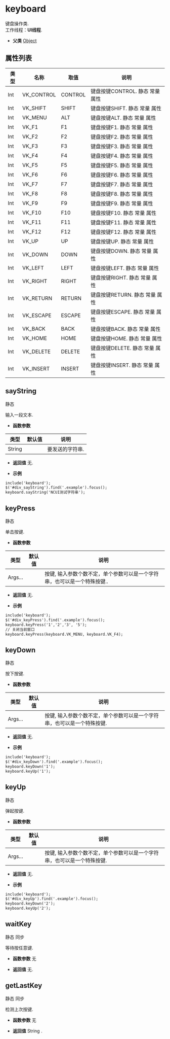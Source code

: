 # keyboard

<script src="docs/js/keyboard.js" type="text/javascript" charset="utf-8"></script>
 
  键盘操作类.<br>工作线程：**UI线程**.
  
* **父类** 
<a href="#api/apiObject">Object</a>&nbsp;

## 属性列表

<table class="table table-hover table-bordered ">
	<thead>
		<tr>
			<th class="col-xs-1">类型</th>
			<th class="col-xs-1">名称</th>
			<th class="col-xs-1">取值</th>
			<th>说明</th>
		</tr>
	</thead>
	<tbody>
		<tr>
	<td>Int</td>
	<td>VK_CONTROL</td>
	<td>CONTROL </td>
	<td>键盘按键CONTROL.  <span class="label label-static">静态</span> <span class="label label-const">常量</span> <span class="label label-property">属性</span> 
</td>
</tr><tr>
	<td>Int</td>
	<td>VK_SHIFT</td>
	<td>SHIFT </td>
	<td>键盘按键SHIFT. <span class="label label-static">静态</span> <span class="label label-const">常量</span> <span class="label label-property">属性</span> 
</td>
</tr><tr>
	<td>Int</td>
	<td>VK_MENU</td>
	<td>ALT </td>
	<td>键盘按键ALT. <span class="label label-static">静态</span> <span class="label label-const">常量</span> <span class="label label-property">属性</span> 
</td>
</tr><tr>
	<td>Int</td>
	<td>VK_F1</td>
	<td>F1 </td>
	<td>键盘按键F1.  <span class="label label-static">静态</span> <span class="label label-const">常量</span> <span class="label label-property">属性</span> 
</td>
</tr><tr>
	<td>Int</td>
	<td>VK_F2</td>
	<td>F2 </td>
	<td>键盘按键F2.  <span class="label label-static">静态</span> <span class="label label-const">常量</span> <span class="label label-property">属性</span> 
</td>
</tr><tr>
	<td>Int</td>
	<td>VK_F3</td>
	<td>F3 </td>
	<td>键盘按键F3.  <span class="label label-static">静态</span> <span class="label label-const">常量</span> <span class="label label-property">属性</span> 
</td>
</tr><tr>
	<td>Int</td>
	<td>VK_F4</td>
	<td>F4 </td>
	<td>键盘按键F4.  <span class="label label-static">静态</span> <span class="label label-const">常量</span> <span class="label label-property">属性</span> 
</td>
</tr><tr>
	<td>Int</td>
	<td>VK_F5</td>
	<td>F5 </td>
	<td>键盘按键F5.  <span class="label label-static">静态</span> <span class="label label-const">常量</span> <span class="label label-property">属性</span> 
</td>
</tr><tr>
	<td>Int</td>
	<td>VK_F6</td>
	<td>F6 </td>
	<td>键盘按键F6.  <span class="label label-static">静态</span> <span class="label label-const">常量</span> <span class="label label-property">属性</span> 
</td>
</tr><tr>
	<td>Int</td>
	<td>VK_F7</td>
	<td>F7 </td>
	<td>键盘按键F7.  <span class="label label-static">静态</span> <span class="label label-const">常量</span> <span class="label label-property">属性</span> 
</td>
</tr><tr>
	<td>Int</td>
	<td>VK_F8</td>
	<td>F8 </td>
	<td>键盘按键F8.  <span class="label label-static">静态</span> <span class="label label-const">常量</span> <span class="label label-property">属性</span> 
</td>
</tr><tr>
	<td>Int</td>
	<td>VK_F9</td>
	<td>F9 </td>
	<td>键盘按键F9.  <span class="label label-static">静态</span> <span class="label label-const">常量</span> <span class="label label-property">属性</span> 
</td>
</tr><tr>
	<td>Int</td>
	<td>VK_F10</td>
	<td>F10 </td>
	<td>键盘按键F10.  <span class="label label-static">静态</span> <span class="label label-const">常量</span> <span class="label label-property">属性</span> 
</td>
</tr><tr>
	<td>Int</td>
	<td>VK_F11</td>
	<td>F11 </td>
	<td>键盘按键F11.  <span class="label label-static">静态</span> <span class="label label-const">常量</span> <span class="label label-property">属性</span> 
</td>
</tr><tr>
	<td>Int</td>
	<td>VK_F12</td>
	<td>F12 </td>
	<td>键盘按键F12.  <span class="label label-static">静态</span> <span class="label label-const">常量</span> <span class="label label-property">属性</span> 
</td>
</tr><tr>
	<td>Int</td>
	<td>VK_UP</td>
	<td>UP </td>
	<td>键盘按键UP.  <span class="label label-static">静态</span> <span class="label label-const">常量</span> <span class="label label-property">属性</span> 
</td>
</tr><tr>
	<td>Int</td>
	<td>VK_DOWN</td>
	<td>DOWN </td>
	<td>键盘按键DOWN.  <span class="label label-static">静态</span> <span class="label label-const">常量</span> <span class="label label-property">属性</span> 
</td>
</tr><tr>
	<td>Int</td>
	<td>VK_LEFT</td>
	<td>LEFT </td>
	<td>键盘按键LEFT.  <span class="label label-static">静态</span> <span class="label label-const">常量</span> <span class="label label-property">属性</span> 
</td>
</tr><tr>
	<td>Int</td>
	<td>VK_RIGHT</td>
	<td>RIGHT </td>
	<td>键盘按键RIGHT.  <span class="label label-static">静态</span> <span class="label label-const">常量</span> <span class="label label-property">属性</span> 
</td>
</tr><tr>
	<td>Int</td>
	<td>VK_RETURN</td>
	<td>RETURN </td>
	<td>键盘按键RETURN.  <span class="label label-static">静态</span> <span class="label label-const">常量</span> <span class="label label-property">属性</span> 
</td>
</tr><tr>
	<td>Int</td>
	<td>VK_ESCAPE</td>
	<td>ESCAPE </td>
	<td>键盘按键ESCAPE.  <span class="label label-static">静态</span> <span class="label label-const">常量</span> <span class="label label-property">属性</span> 
</td>
</tr><tr>
	<td>Int</td>
	<td>VK_BACK</td>
	<td>BACK </td>
	<td>键盘按键BACK.  <span class="label label-static">静态</span> <span class="label label-const">常量</span> <span class="label label-property">属性</span> 
</td>
</tr><tr>
	<td>Int</td>
	<td>VK_HOME</td>
	<td>HOME </td>
	<td>键盘按键HOME.  <span class="label label-static">静态</span> <span class="label label-const">常量</span> <span class="label label-property">属性</span> 
</td>
</tr><tr>
	<td>Int</td>
	<td>VK_DELETE</td>
	<td>DELETE </td>
	<td>键盘按键DELETE.  <span class="label label-static">静态</span> <span class="label label-const">常量</span> <span class="label label-property">属性</span> 
</td>
</tr><tr>
	<td>Int</td>
	<td>VK_INSERT</td>
	<td>INSERT </td>
	<td>键盘按键INSERT.  <span class="label label-static">静态</span> <span class="label label-const">常量</span> <span class="label label-property">属性</span> 
</td>
</tr>
	</tbody>
</table>


## sayString <span class="label label-static">静态</span> 

  输入一段文本.
  
* **函数参数**

<table class="table table-hover table-bordered ">
	<thead>
		<tr>
			<th class="col-xs-1">类型</th>
			<th class="col-xs-1">默认值</th>
			<th>说明</th>
		</tr>
	</thead>
	<tbody>
		<tr>
	<td>String </td>
	<td></td>
	<td>要发送的字符串.</td>
</tr>
	</tbody>
</table>

* **返回值**
   无. 

* **示例**

```html
include('keyboard');
$('#div_sayString').find('.example').focus();
keyboard.sayString('NCUI测试字符串');

```


<div class="adoc" id="div_sayString"></div>


## keyPress <span class="label label-static">静态</span> 

  单击按键.
  
* **函数参数**

<table class="table table-hover table-bordered ">
	<thead>
		<tr>
			<th class="col-xs-1">类型</th>
			<th class="col-xs-1">默认值</th>
			<th>说明</th>
		</tr>
	</thead>
	<tbody>
		<tr>
	<td>Args... </td>
	<td></td>
	<td>按键, 输入参数个数不定，单个参数可以是一个字符串，也可以是一个特殊按键..</td>
</tr>
	</tbody>
</table>

* **返回值**
   无. 

* **示例**

```html
include('keyboard');
$('#div_keyPress').find('.example').focus();
keyboard.keyPress('1','2','3', '5');
// 关闭当前窗口
keyboard.keyPress(keyboard.VK_MENU, keyboard.VK_F4);

```


<div class="adoc" id="div_keyPress"></div>


## keyDown <span class="label label-static">静态</span> 

  按下按键.
  
* **函数参数**

<table class="table table-hover table-bordered ">
	<thead>
		<tr>
			<th class="col-xs-1">类型</th>
			<th class="col-xs-1">默认值</th>
			<th>说明</th>
		</tr>
	</thead>
	<tbody>
		<tr>
	<td>Args... </td>
	<td></td>
	<td>按键, 输入参数个数不定，单个参数可以是一个字符串，也可以是一个特殊按键.</td>
</tr>
	</tbody>
</table>

* **返回值**
   无. 

* **示例**

```html
include('keyboard');
$('#div_keyDown').find('.example').focus();
keyboard.keyDown('1');
keyboard.keyUp('1');

```


<div class="adoc" id="div_keyDown"></div>


## keyUp <span class="label label-static">静态</span> 

  弹起按键.
  
* **函数参数**

<table class="table table-hover table-bordered ">
	<thead>
		<tr>
			<th class="col-xs-1">类型</th>
			<th class="col-xs-1">默认值</th>
			<th>说明</th>
		</tr>
	</thead>
	<tbody>
		<tr>
	<td>Args... </td>
	<td></td>
	<td>按键, 输入参数个数不定，单个参数可以是一个字符串，也可以是一个特殊按键.</td>
</tr>
	</tbody>
</table>

* **返回值**
   无. 

* **示例**

```html
include('keyboard');
$('#div_keyUp').find('.example').focus();
keyboard.keyDown('2');
keyboard.keyUp('2');

```


<div class="adoc" id="div_keyUp"></div>


## waitKey <span class="label label-static">静态</span> <span class="label label-sync">同步</span> 

  等待按任意键.
  
* **函数参数**  无

* **返回值**
   无. 



<div class="adoc" id="div_waitKey"></div>


## getLastKey <span class="label label-static">静态</span> <span class="label label-sync">同步</span> 

  检测上次按键.
  
* **函数参数**  无

* **返回值**
  String . 

